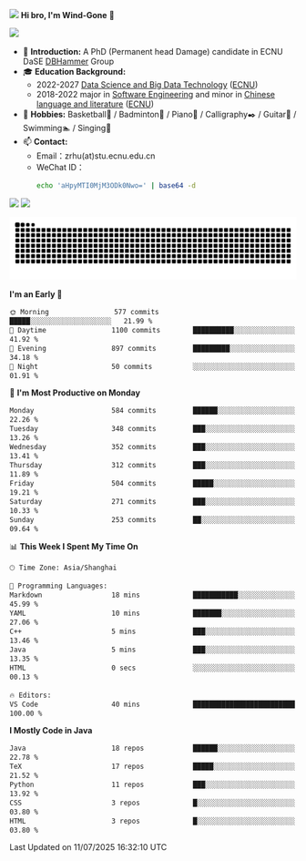 <img src="https://media.giphy.com/media/LnQjpWaON8nhr21vNW/giphy.gif" width="60">  **Hi bro, I'm Wind-Gone** 👋

![](https://komarev.com/ghpvc/?username=your-github-Wind-Gone&style=flat-square)

- 🌱 **Introduction:** A PhD (Permanent head Damage) candidate in ECNU DaSE [DBHammer](https://dbhammer.github.io/) Group
- 🎓 **Education Background:**
  - 2022-2027 [Data Science and Big Data Technology](http://dase.ecnu.edu.cn/) ([ECNU](https://www.ecnu.edu.cn/))
  - 2018-2022 major in [Software Engineering](http://www.sei.ecnu.edu.cn/) and minor in [Chinese language and literature](https://zhwx.ecnu.edu.cn/) ([ECNU](https://www.ecnu.edu.cn/))
- 🐣 **Hobbies:** Basketball🏀 / Badminton🏸 / Piano🎹 / Calligraphy✒️ / Guitar🎸 / Swimming🏊 / Singing🎤
- 📫 **Contact:**
  - Email：zrhu(at)stu.ecnu.edu.cn
  - WeChat ID：
    ```bash
    echo 'aHpyMTI0MjM3ODk0Nwo=' | base64 -d
    ```
<div>
  <img width="390px" src="https://github-readme-stats.vercel.app/api?username=Wind-Gone&show_icons=true&theme=vue">
  <img width="415px" src="http://github-readme-streak-stats.herokuapp.com/?user=Wind-Gone&theme=vue">
<!--   <img width="390px" src="https://github-readme-stats.anuraghazra1.vercel.app/api/top-langs/?username=Wind-Gone&layout=compact&theme=vue" /> -->
</div>

<!--[![Zirui Hu's github activity graph](https://github-readme-activity-graph.vercel.app/graph?username=Wind-Gone&theme=flat-square)](https://github.com/Wind-Gone/github-readme-activity-graph)-->
![Snake animation](https://raw.githubusercontent.com/Wind-Gone/Wind-Gone/output/github-contribution-grid-snake.svg)

<!--START_SECTION:waka-->
**I'm an Early 🐤** 

```text
🌞 Morning                577 commits         █████░░░░░░░░░░░░░░░░░░░░   21.99 % 
🌆 Daytime                1100 commits        ██████████░░░░░░░░░░░░░░░   41.92 % 
🌃 Evening                897 commits         █████████░░░░░░░░░░░░░░░░   34.18 % 
🌙 Night                  50 commits          ░░░░░░░░░░░░░░░░░░░░░░░░░   01.91 % 
```
📅 **I'm Most Productive on Monday** 

```text
Monday                   584 commits         ██████░░░░░░░░░░░░░░░░░░░   22.26 % 
Tuesday                  348 commits         ███░░░░░░░░░░░░░░░░░░░░░░   13.26 % 
Wednesday                352 commits         ███░░░░░░░░░░░░░░░░░░░░░░   13.41 % 
Thursday                 312 commits         ███░░░░░░░░░░░░░░░░░░░░░░   11.89 % 
Friday                   504 commits         █████░░░░░░░░░░░░░░░░░░░░   19.21 % 
Saturday                 271 commits         ███░░░░░░░░░░░░░░░░░░░░░░   10.33 % 
Sunday                   253 commits         ██░░░░░░░░░░░░░░░░░░░░░░░   09.64 % 
```


📊 **This Week I Spent My Time On** 

```text
🕑︎ Time Zone: Asia/Shanghai

💬 Programming Languages: 
Markdown                 18 mins             ███████████░░░░░░░░░░░░░░   45.99 % 
YAML                     10 mins             ███████░░░░░░░░░░░░░░░░░░   27.06 % 
C++                      5 mins              ███░░░░░░░░░░░░░░░░░░░░░░   13.46 % 
Java                     5 mins              ███░░░░░░░░░░░░░░░░░░░░░░   13.35 % 
HTML                     0 secs              ░░░░░░░░░░░░░░░░░░░░░░░░░   00.13 % 

🔥 Editors: 
VS Code                  40 mins             █████████████████████████   100.00 % 
```

**I Mostly Code in Java** 

```text
Java                     18 repos            ██████░░░░░░░░░░░░░░░░░░░   22.78 % 
TeX                      17 repos            █████░░░░░░░░░░░░░░░░░░░░   21.52 % 
Python                   11 repos            ███░░░░░░░░░░░░░░░░░░░░░░   13.92 % 
CSS                      3 repos             █░░░░░░░░░░░░░░░░░░░░░░░░   03.80 % 
HTML                     3 repos             █░░░░░░░░░░░░░░░░░░░░░░░░   03.80 % 
```




 Last Updated on 11/07/2025 16:32:10 UTC
<!--END_SECTION:waka-->
